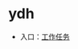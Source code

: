 # ydh
- 入口：[工作任务](https://github.com/AaG7xNnrgbzeyqc5woPS/ydh/blob/main/%E5%B7%A5%E4%BD%9C%E4%BB%BB%E5%8A%A1.md)
